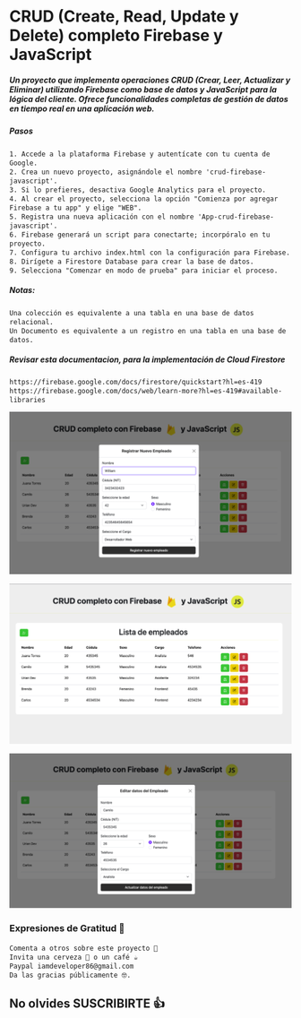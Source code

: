 # CRUD (Create, Read, Update y Delete) completo Firebase y JavaScript

##### Un proyecto que implementa operaciones CRUD (Crear, Leer, Actualizar y Eliminar) utilizando Firebase como base de datos y JavaScript para la lógica del cliente. Ofrece funcionalidades completas de gestión de datos en tiempo real en una aplicación web.

##### Pasos

    1. Accede a la plataforma Firebase y autentícate con tu cuenta de Google.
    2. Crea un nuevo proyecto, asignándole el nombre 'crud-firebase-javascript'.
    3. Si lo prefieres, desactiva Google Analytics para el proyecto.
    4. Al crear el proyecto, selecciona la opción "Comienza por agregar Firebase a tu app" y elige "WEB".
    5. Registra una nueva aplicación con el nombre 'App-crud-firebase-javascript'.
    6. Firebase generará un script para conectarte; incorpóralo en tu proyecto.
    7. Configura tu archivo index.html con la configuración para Firebase.
    8. Dirígete a Firestore Database para crear la base de datos.
    9. Selecciona "Comenzar en modo de prueba" para iniciar el proceso.

##### Notas:

    Una colección es equivalente a una tabla en una base de datos relacional.
    Un Documento es equivalente a un registro en una tabla en una base de datos.

##### Revisar esta documentacion, para la implementación de Cloud Firestore

    https://firebase.google.com/docs/firestore/quickstart?hl=es-419
    https://firebase.google.com/docs/web/learn-more?hl=es-419#available-libraries

![](https://raw.githubusercontent.com/urian121/imagenes-proyectos-github/master/crud-firebase-javascript-add.png)

![](https://raw.githubusercontent.com/urian121/imagenes-proyectos-github/master/crud-firebase-javascript.png)

![](https://raw.githubusercontent.com/urian121/imagenes-proyectos-github/master/crud-firebase-y-javascript-edit.png)

### Expresiones de Gratitud 🎁

    Comenta a otros sobre este proyecto 📢
    Invita una cerveza 🍺 o un café ☕
    Paypal iamdeveloper86@gmail.com
    Da las gracias públicamente 🤓.

## No olvides SUSCRIBIRTE 👍
